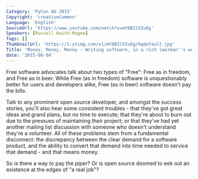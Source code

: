 ```yaml
---
Category: 'PyCon AU 2015'
Copyright: 'creativeCommon'
Language: 'English'
SourceUrl: 'https://www.youtube.com/watch?v=mY8B2lXIu6g'
Speakers: [Russell Keith-Magee]
Tags: []
ThumbnailUrl: 'https://i.ytimg.com/vi/mY8B2lXIu6g/hqdefault.jpg'
Title: 'Money, Money, Money - Writing software, in a rich (wo)man''s world'
date: '2015-08-04'
---
```

Free software advocates talk about two types of "Free": Free as in freedom, and Free as in beer. While Free (as in freedom) software is unquestionably better for users and developers alike, Free (as in beer) software doesn't pay the bills. 

Talk to any prominent open source developer, and amongst the success stories, you'll also hear some consistent troubles - that they've got great ideas and grand plans, but no time to execute; that they're about to burn out due to the pressues of maintaining their project; or that they've had yet another mailing list discussion with someone who doesn't understand they're a volunteer. All of these problems stem from a fundamental disconnect: the discrepancy between the clear demand for a software product, and the ability to convert that demand into time needed to service that demand - and that means money.

So is there a way to pay the piper? Or is open source doomed to eek out an existence at the edges of "a real job"?
